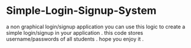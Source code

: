 # Simple-Login-Signup-System
  a non graphical login/signup application 
  you can use this logic to create a simple login/signup in your application .
  this code stores username/passwords of all students .
  hope you enjoy it .

 
